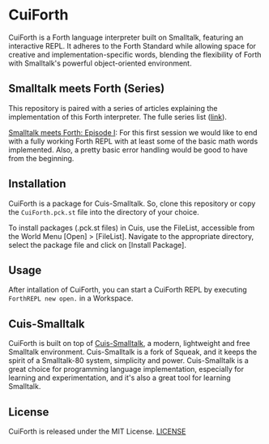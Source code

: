 # CuiForth
CuiForth is a Forth language interpreter built on Smalltalk, featuring an interactive REPL. It adheres to the Forth Standard while allowing space for creative and implementation-specific words, blending the flexibility of Forth with Smalltalk's powerful object-oriented environment.

## Smalltalk meets Forth (Series)
This repository is paired with a series of articles explaining the implementation of this Forth interpreter. The fulle series list ([link](https://medium.com/@jolisper/list/smalltalk-meets-forth-series-1bc378583d43)).

[Smalltalk meets Forth: Episode I](https://medium.com/@jolisper/smalltalk-meets-forth-episode-i-4ca949da9448?source=friends_link&sk=791848eefc25714e1287c174290b8254): For this first session we would like to end with a fully working Forth REPL with at least some of the basic math words implemented. Also, a pretty basic error handling would be good to have from the beginning.

## Installation
CuiForth is a package for Cuis-Smalltalk. So, clone this repository or copy the `CuiForth.pck.st` file into the directory of your choice.

To install packages (.pck.st files) in Cuis, use the FileList, accessible from the World Menu [Open] > [FileList]. Navigate to the appropriate directory, select the package file and click on [Install Package].

## Usage
After intallation of CuiForth, you can start a CuiForth REPL by executing `ForthREPL new open.` in a Workspace.

## Cuis-Smalltalk
CuiForth is built on top of [Cuis-Smalltalk](https://github.com/Cuis-Smalltalk/Cuis-Smalltalk-Dev), a modern, lightweight and free Smalltalk environment. Cuis-Smalltalk is a fork of Squeak, and it keeps the spirit of a Smalltalk-80 system, simplicity and power. Cuis-Smalltalk is a great choice for programming language implementation, especially for learning and experimentation, and it's also a great tool for learning Smalltalk.

## License
CuiForth is released under the MIT License. [LICENSE](LICENSE)

